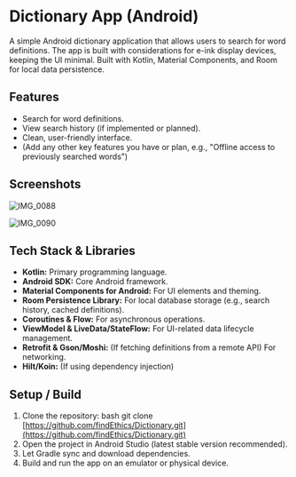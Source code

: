 # Dictionary App (Android)

A simple Android dictionary application that allows users to search for word definitions. The app is built with considerations for e-ink display devices, keeping the UI minimal. Built with Kotlin, 
Material Components, and Room for local data persistence.

## Features

*   Search for word definitions.
*   View search history (if implemented or planned).
*   Clean, user-friendly interface.
*   (Add any other key features you have or plan, e.g., "Offline access to previously searched words")

## Screenshots

![IMG_0088](https://github.com/user-attachments/assets/d911a442-996e-462b-abff-19bf69ee70cc)

![IMG_0090](https://github.com/user-attachments/assets/f88ffcec-80b4-4058-8a7a-bf9b62444294)

## Tech Stack & Libraries

*   **Kotlin:** Primary programming language.
*   **Android SDK:** Core Android framework.
*   **Material Components for Android:** For UI elements and theming.
*   **Room Persistence Library:** For local database storage (e.g., search history, cached definitions).
*   **Coroutines & Flow:** For asynchronous operations.
*   **ViewModel & LiveData/StateFlow:** For UI-related data lifecycle management.
*   **Retrofit & Gson/Moshi:** (If fetching definitions from a remote API) For networking.
*   **Hilt/Koin:** (If using dependency injection)

## Setup / Build

1.  Clone the repository:
    bash git clone [https://github.com/findEthics/Dictionary.git](https://github.com/findEthics/Dictionary.git)
2.  Open the project in Android Studio (latest stable version recommended).
3.  Let Gradle sync and download dependencies.
4.  Build and run the app on an emulator or physical device.
